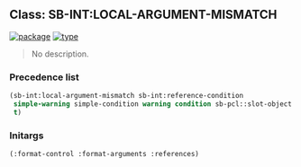 ## Class: SB-INT:LOCAL-ARGUMENT-MISMATCH
[![package](https://img.shields.io/badge/Package-SB--INT-5f9ea0.svg?style=social&colorA=999999)](../) [![type](https://img.shields.io/badge/Type-Class-5f9ea0.svg?style=social&colorA=999999)](../#class) 

> No description.

### Precedence list
```cl
(sb-int:local-argument-mismatch sb-int:reference-condition
 simple-warning simple-condition warning condition sb-pcl::slot-object
 t)
```
### Initargs
```cl
(:format-control :format-arguments :references)
```
